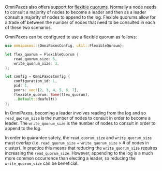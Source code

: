 OmniPaxos also offers support for [flexible quorums](https://arxiv.org/pdf/1608.06696v1.pdf). Normally a node needs to consult a majority of nodes to become a leader and then as a leader consult a majority of nodes to append to the log. Flexible quorums allow for a trade off between the number of nodes that need to be consulted in each of these two scenarios.

OmniPaxos can be configured to use a flexible quorum as follows:
```rust
use omnipaxos::{OmniPaxosConfig, util::FlexibleQuroum};

let flex_quorum = FlexibleQuorum {
    read_quorum_size: 5,
    write_quorum_size: 3,
};

let config = OmniPaxosConfig {
    configuration_id: 1,
    pid: 1,
    peers: vec![2, 3, 4, 5, 6, 7],
    flexible_quorum: Some(flex_quorum),
    ..Default::deafult()
};
```
In OmniPaxos, becoming a leader involves reading from the log and so `read_quorum_size` is the number of nodes to consult in order to become a leader. The `write_quorum_size` is the number of nodes to consult in order to append to the log.

In order to guarantee safety, the `read_quorum_size` and `write_quorum_size` must overlap (i.e. `read_quorum_size` + `write_quorum_size` > # of nodes in cluster). In practice this means that reducing the `write_quorum_size` requires increasing the `read_quorum_size`. However, appending to the log is a much more common occurrence than electing a leader, so reducing the `write_quorum_size` can be beneficial.

